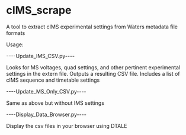 # cIMS_scrape
A tool to extract cIMS experimental settings from Waters metadata file formats

Usage:

----Update_IMS_CSV.py----

Looks for MS voltages, quad settings, and other pertinent experimental settings in the extern file. Outputs a resulting CSV file. Includes a list of cIMS sequence and timetable settings

----Update_MS_Only_CSV.py----

Same as above but without IMS settings

----Display_Data_Browser.py----

Display the csv files in your browser using DTALE
